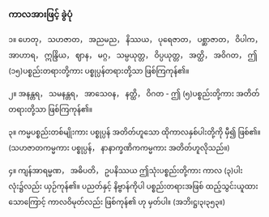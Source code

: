 ### ကာလအားဖြင့် ခွဲပုံ

၁။ ဟေတု， သဟဇာတ， အညမည， နိဿယ， ပုရေဇာတ， ပစ္ဆာဇာတ， ဝိပါက， အာဟာရ， ဣန္ဒြိယ， ဈာန， မဂ္ဂ，
သမ္ပယုတ္တ， ဝိပ္ပယုတ္တ， အတ္ထိ， အဝိဂတ， ဤ (၁၅)ပစ္စည်းတရားတို့ကား ပစ္စုပ္ပန်တရားတို့သာ ဖြစ်ကြကုန်၏။

၂။ အနန္တရ， သမနန္တရ， အာသေ၀န， နတ္ထိ， ဝိဂတ - ဤ (၅)ပစ္စည်းတို့ကား အတိတ်တရားတို့သာ ဖြစ်ကြကုန်၏။

၃။ ကမ္မပစ္စည်းတစ်မျိုးကား ပစ္စုပ္ပန် အတိတ်ဟူသော ထိုကာလနှစ်ပါးတို့ကို မှီ၍ ဖြစ်၏။ (သဟဇာတကမ္မကား
ပစ္စုပ္ပန်， နာနာက္ခဏိကကမ္မကား အတိတ်ဟူလိုသည်။)

၄။ ကျန်အာရမ္မဏ， အဓိပတိ， ဥပနိဿယ ဤသုံးပစ္စည်းတို့ကား ကာလ (၃)ပါးလုံး၌လည်း ယှဉ်ကုန်၏။
ပညတ်နှင့် နိဗ္ဗာန်ကိုပါ ပစ္စည်းတရားအဖြစ် ထည့်သွင်းယူထားသောကြောင့် ကာလဝိမုတ်လည်း ဖြစ်ကုန်၏
ဟု မှတ်ပါ။ (အဘိ၊ဋ္ဌ၊၃၊၃၅၃။)
